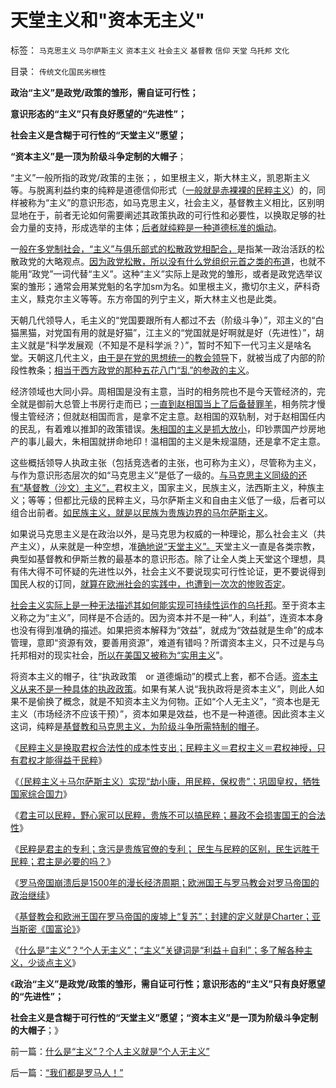 # 天堂主义和&quot;资本无主义&quot;

标签： `马克思主义` `马尔萨斯主义` `资本主义` `社会主义` `基督教` `信仰` `天堂` `乌托邦` `文化` 

目录： `传统文化国民劣根性`

**政治“主义”是政党/政策的雏形，需自证可行性；**

**意识形态的“主义”只有良好愿望的“先进性”；**

**社会主义是含糊于可行性的“天堂主义”愿望；**

**“资本主义”是一顶为阶级斗争定制的大帽子**；

“主义”一般所指的政党/政策的主张；，如里根主义，斯大林主义，凯恩斯主义等。与脱离利益约束的纯粹是道德信仰形式（[一般就是赤裸裸的民粹主义](../../../2012/7/18/民粹主义，换取君权合法性的成本性支出.md)）的，同样被称为“主义”的意识形态，如马克思主义，社会主义，基督教主义相比，区别明显地在于，前者无论如何需要阐述其政策执政的可行性和必要性，以换取足够的社会力量的支持，形成选举的主体；[后者就纯粹是一种道德标准的煽动](../../../2011/1/8/君权神授的道德及基督教和孟子.md)。

一[般在多党制社会，“主义”与俱乐部式的松散政党相配合，](../../../2011/5/14/美国不是多党制，美国政党组织形式.md)是指某一政治活跃的松散政党的大略观点。[因为政党松散，所以没有什么党组织元首之类的布道](../../../2012/2/17/任何革命都是极端的，极端分子就是革命分子.md)，也就不能用“政党”一词代替“主义”。这种“主义”实际上是政党的雏形，或者是政党选举议案的雏形；通常会用某党魁的名字加sm为名。如里根主义，撒切尔主义，萨科奇主义，黩克尔主义等等。东方帝国的列宁主义，斯大林主义也是此类。

天朝几代领导人，毛主义的“党国要跟所有人都过不去（阶级斗争）”，邓主义的“白猫黑猫，对党国有用的就是好猫”，江主义的“党国就是好啊就是好（先进性）”，胡主义就是“科学发展观（不知是不是科学派？）”，暂时不知下一代习主义是啥名堂。天朝这几代主义，[由于是在党的思想统一的教会领导](../../../2011/9/26/一神教的专制主义和犹太战争的祸首.md)下，就被当成了内部的阶段性教条；[相当于西方政党的那种五花八门“乱”的参政的主义](../../../2012/2/14/您有资格“观点不同”“学术分歧”吗？.md)。

经济领域也大同小异。周相国是没有主意，当时的相务院也不是今天管经济的，完全就是御前大总管上书房行走而已；[一直到赵相国当上了后备替罪羊](../../../2012/4/8/“道德治国”预定的和最终的替罪羊.md)，相务院才慢慢主管经济；但就赵相国而言，是拿不定主意。赵相国的双轨制，对于赵相国任内的民乱，有着难以推卸的政策错误。[朱相国的主义是抓大放小](../../../2011/11/1/从《朱镕基讲话实录》勘探政策演绎逻辑的过程.md)，印钞票国产炒房地产的事儿最大，朱相国就拼命地印！温相国的主义是朱规温随，还是拿不定主意。

这些概括领导人执政主张（包括竞选者的主张，也可称为主义），尽管称为主义，与作为意识形态层次的如“马克思主义”是低了一级的。[与马克思主义同级的还有“基督教（沙文）主义”，](../../../2009/2/18/进化论的科学性；回应马恩基督教的质难.md)君权主义，国家主义，民族主义，法西斯主义，种族主义；等等；但都比元级的民粹主义，马尔萨斯主义和自由主义低了一级，后者可以组合出前者。[如民族主义，就是以民族为贵族边界的马尔萨斯主义](../../../2012/6/9/公知对愤青的欣赏，对革命的追求，和民族主义.md)。

如果说马克思主义是在政治以外，是马克思为权威的一种理论，那么社会主义（共产主义），从来就是一种空想，准[确地说“天堂主义”。](../../../2012/5/9/传统知识分子的“左右派”的乌托邦.md)天堂主义一直是各类宗教，典型如基督教和伊斯兰教的最基本的意识形态。除了让全人类上天堂这个理想，具有伟大得不可怀疑的先进性以外，社会主义不要说现实可行性论证，更不要说得到国民人权的订同，[就算在欧洲社会的实践中，也遭到一次次的惨败否定](../../../2011/12/7/寅吃卯粮能拉动经济吗？免费的午餐将有什么后果？.md)。

[社会主义实际上是一种无法描述其如何能实现可持续性运作的乌托邦](../../../2011/6/26/瑞典模式的北欧神话还会延续一段时间.md)。至于资本主义称之为“主义”，同样是不合适的。因为资本并不是一种“人，利益”，连资本本身也没有得到准确的描述。如果把资本解释为“效益”，就成为“效益就是生命”的成本管理，意即“资源有效，要善用资源”，难道有错吗？所谓资本主义，只不过是与乌托邦相对的现实社会，[所以在美国又被称为“实用主义](../../../2009/7/28/美国资产阶级实用主义反动哲学.md)”。

将资本主义的帽子，往“执政政策　or 道德煽动”的模式上套，都不合适。[资本主义从来不是一种具体的执政政策](../../../2010/12/30/经济学就是成本学，资本主义即绿色GDP主义.md)。如果有某人说“我执政将是资本主义”，则此人如果不是偷换了概念，就是不知资本主义为何物。正如“个人无主义”，“资本也是无主义（市场经济不应该干预）”，资本如果是效益，也不是一种道德。因此资本主义这词，纯粹是[基督教和马克思主义，为阶级斗争所需特制的帽子](../../../2011/10/30/“国家垄断资本主义”的大脑急转弯.md)。

《[民粹主义是换取君权合法性的成本性支出；民粹主义＝君权主义＝君权神授，只有君权才能得益于民粹](../../../2012/7/18/民粹主义，换取君权合法性的成本性支出.md)》

《[（民粹主义＋马尔萨斯主义）实现“劫小康，用民粹，保权贵”；巩固皇权，牺牲国家综合国力](../../../2012/7/18/民粹主义，君权主义，贵族的马尔萨斯主义.md)》

《[君主可以民粹，野心家可以民粹，贵族不可以搞民粹；暴政不会损害国王的合法性](../../../2012/7/18/君权主义等价于民粹，暴政不会损害国王的执政合法性.md)》

《[民粹是君主的专利；贪污是贵族官僚的专利；
民生与民粹的区别，民生远胜于民粹；君主是必要的吗？](../../../2012/7/19/民生与民粹的区别，刘恒，杨坚，朱元璋.md)》

《[罗马帝国崩溃后是1500年的漫长经济周期；欧洲国王与罗马教会对罗马帝国的政治继续](../../../2012/7/19/国王对贵族高标准严要求，卸磨杀驴的政治价值.md)》

《[基督教会和欧洲王国在罗马帝国的废墟上“复苏”；封建的定义就是Charter；亚当斯密《国富论》](../../../2012/7/19/基督教和欧洲王国在罗马帝国的废墟上的封建.md)》

《[什么是“主义”？“个人无主义”；“主义”关键词是“利益＋自利”；多了解各种主义，少谈点主义](../../../2012/7/20/什么是“主义”？个人主义就是“个人无主义”.md)》

《**政治“主义”是政党/政策的雏形，需自证可行性；意识形态的“主义”只有良好愿望的“先进性”；**

**社会主义是含糊于可行性的“天堂主义”愿望；“资本主义”是一顶为阶级斗争定制的大帽子**；》

前一篇：[什么是“主义”？个人主义就是“个人无主义”](../../../2012/7/20/什么是“主义”？个人主义就是“个人无主义”.md)

后一篇：[“我们都是罗马人！”](../../../2012/7/20/“我们都是罗马人！”.md)